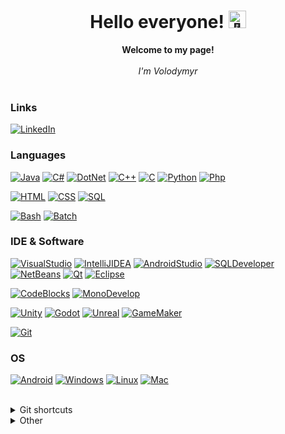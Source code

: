 <h1 align="center">Hello everyone! <img src="" width="28px" alt="👋"></h1>

<p align="center">
    <b>Welcome to my page!</b><br><br>
    <i>I'm Volodymyr<br></i><br>
</p>


### Links
[![LinkedIn](https://img.shields.io/badge/LinkedIn-393646?style=for-the-badge&logo=linkedin)](https://www.linkedin.com/in/volodymyr-tsukanov-4b624a299)

### Languages
[![Java](https://img.shields.io/badge/java-393646?style=for-the-badge&logo=openjdk)](https://github.com/volodymyr-tsukanov)
[![C#](https://img.shields.io/badge/c%23-393646?style=for-the-badge&logo=csharp)](https://github.com/volodymyr-tsukanov)
[![DotNet](https://img.shields.io/badge/dotNet-393646?style=for-the-badge&logo=dotnet)](https://github.com/volodymyr-tsukanov)
[![C++](https://img.shields.io/badge/c++-393646?style=for-the-badge&logo=cplusplus)](https://github.com/volodymyr-tsukanov/virtual-ekosystem)
[![C](https://img.shields.io/badge/c-393646?style=for-the-badge&logo=c)](https://github.com/volodymyr-tsukanov)
[![Python](https://img.shields.io/badge/python-393646?style=for-the-badge&logo=python)](https://github.com/volodymyr-tsukanov)
[![Php](https://img.shields.io/badge/php-393646?style=for-the-badge&logo=php)](https://github.com/volodymyr-tsukanov)

[![HTML](https://img.shields.io/badge/html-393646?style=for-the-badge&logo=html5)](https://github.com/volodymyr-tsukanov)
[![CSS](https://img.shields.io/badge/css-393646?style=for-the-badge&logo=css3)](https://github.com/volodymyr-tsukanov)
[![SQL](https://img.shields.io/badge/SQL-393646?style=for-the-badge&logo=postgresql)](https://github.com/volodymyr-tsukanov/bazy-danych-project-apple)

[![Bash](https://img.shields.io/badge/bash-393646?style=for-the-badge&logo=gnu-bash&logoColor=white)](https://github.com/volodymyr-tsukanov)
[![Batch](https://img.shields.io/badge/batch-393646?style=for-the-badge&logo=gnu-bash&logoColor=white)](https://github.com/volodymyr-tsukanov)


### IDE & Software
[![VisualStudio](https://img.shields.io/badge/Visual%20Studio-393646?style=for-the-badge&logo=visualstudio&logoColor=blue)](https://github.com/volodymyr-tsukanov)
[![IntelliJIDEA](https://img.shields.io/badge/Intellij%20Idea-393646?style=for-the-badge&logo=intellijidea&logoColor=violet)](https://github.com/volodymyr-tsukanov)
[![AndroidStudio](https://img.shields.io/badge/Android%20Studio-393646?style=for-the-badge&logo=androidstudio)](https://github.com/volodymyr-tsukanov)
[![SQLDeveloper](https://img.shields.io/badge/Oracle%20SQL%20Developer-393646?style=for-the-badge&logo=oracle)](https://github.com/volodymyr-tsukanov/bazy-danych-project-apple)
[![NetBeans](https://img.shields.io/badge/NetBeans-393646?style=for-the-badge&logo=apachenetbeanside)](https://github.com/volodymyr-tsukanov)
[![Qt](https://img.shields.io/badge/Qt-393646?style=for-the-badge&logo=qt)](https://github.com/volodymyr-tsukanov/virtual-ekosystem)
[![Eclipse](https://img.shields.io/badge/Eclipse-393646?style=for-the-badge&logo=eclipseide)](https://github.com/volodymyr-tsukanov)

[![CodeBlocks](https://img.shields.io/badge/CodeBlocks-393646?style=for-the-badge&logo=codeblocks)](https://github.com/volodymyr-tsukanov/NList)
[![MonoDevelop](https://img.shields.io/badge/MonoDevelop-393646?style=for-the-badge&logo=monodevelop)](https://github.com/volodymyr-tsukanov)

[![Unity](https://img.shields.io/badge/Unity-393646?style=for-the-badge&logo=unity)](https://github.com/volodymyr-tsukanov)
[![Godot](https://img.shields.io/badge/Godot-393646?style=for-the-badge&logo=godotengine)](https://github.com/volodymyr-tsukanov)
[![Unreal](https://img.shields.io/badge/Unreal-393646?style=for-the-badge&logo=unrealengine)](https://github.com/volodymyr-tsukanov)
[![GameMaker](https://img.shields.io/badge/GameMaker-393646?style=for-the-badge&logo=gamemaker)](https://github.com/volodymyr-tsukanov)

[![Git](https://img.shields.io/badge/Git-393646?style=for-the-badge&logo=git)](https://github.com/volodymyr-tsukanov)


### OS
[![Android](https://img.shields.io/badge/Android-393646?style=for-the-badge&logo=android)](https://github.com/volodymyr-tsukanov)
[![Windows](https://img.shields.io/badge/Windows-393646?style=for-the-badge&logo=Windows)](https://github.com/volodymyr-tsukanov)
[![Linux](https://img.shields.io/badge/Linux-393646?style=for-the-badge&logo=kalilinux)](https://github.com/volodymyr-tsukanov)
[![Mac](https://img.shields.io/badge/Mac-393646?style=for-the-badge&logo=macos)](https://github.com/volodymyr-tsukanov)
</br></br>


<details>
<summary>Git shortcuts</summary>

## Setup
### Protect sensitive data from being stored
```
git config --global credential.helper ""
```

## Aliases
### add & commit
```
git config --global alias.ac '!git add -A && git commit -m'
```
### push to remote
```
git config --global alias.pmc 'push -u morig HEAD'
```
it is possible to use only `git push` after `git pmc`

## Get updates from remote
### Fetch & merge (leaves merge commit)
```
git fetch morig
git merge morig/<branch>
```
### Fetch & pull (on current branch, no merge commit)
```
git fetch morig
git pull
```
### Switch to remote branch (after `git fetch`, if no local branch)
```
git switch --track morig/<branch>
// or
git checkout --track morig/<branch>
```

## Push to remote
```
git add .
git commit -m 'msg'
git push morig <branch>
```

## Branches
### New branch from current branch
```
git branch <new-branch>
// or
git switch -c <new-branch>
// or
git checkout -b <new-branch>
```
### Switch branch
```
git switch <branch>
// or
git checkout <branch>
```
### Switch to previous branch (discard changes made with `git checkout <commit>` and not saved with `git switch -c`)
```
git switch -
```
### Rename (move) branch
```
git branch -m <old-branch> <new-branch>
```
### Delete branch
```
git branch -d <branch-to-delete>
```

## Traveling in time
### Checkout commit by hash from `git log`
```
git checkout <commit-hash>
```

## Stash
### Save
```
git stash save <save-name>
```
### Load
```
git stash list
git apply <index>
```

## Commit history (log)
### See commit history for current branch
```
git log --oneline --graph
```

## Revert
### Revert last n commits
```
git revert HEAD~<n>..HEAD
```
### Revert specified commit (by it`s hash)
```
git revert <commit-hash>
```

## Reset (for local use or force push)
### Delete last commit
```
git reset --hard HEAD^
```
### Delete last n commits
```
git reset --hard HEAD~<n>
```
### Delete specified commit (by it`s hash)
```
git reset --hard <commit-hash>
```
### Choose specific commit to delete from n last commits (opens text editor)
```
git rebase
// or
git rebase -i HEAD~<n>
```
### Force push to apply changes
```
git push morig <branch> --force
```

## Change branch tracking remote to morig
### Shows info about tracking remote (for current branch)
```
git branch -vv
```
### Alternative to `git switch --track` (when branch is alredy exists)
```
git branch --set-upstream-to=morig/<branch>
```

# .gitignore
```
<file>
<folder>/**	# with it content
*.<extention>
*<pattern>*	# all files that contains pattern
```

# README.md template:
# <repo-name>
<programming-language>, <IDE>;<description></br></br>


Shield: [![CC BY-NC 4.0][cc-by-nc-shield]][cc-by-nc]

[cc-by-nc]: http://creativecommons.org/licenses/by-nc/4.0/
[cc-by-nc-shield]: https://img.shields.io/badge/License-CC%20BY--NC%204.0-lightgrey.svg

<a rel="license" href="http://creativecommons.org/licenses/by-nc/4.0/"><img alt="Creative Commons License" style="border-width:0" src="https://i.creativecommons.org/l/by-nc/4.0/88x31.png" /></a><br />This work is licensed under a <a rel="license" href="http://creativecommons.org/licenses/by-nc/4.0/">Creative Commons Attribution-NonCommercial 4.0 International License</a>.
</details>

<details>
<summary>Other</summary>
<h4 align="left">Default stuff<br></h4>
  
- 👋 Hi, I’m @volodymyr-tsukanov
- 👀 I’m interested in ...
- 🌱 I’m currently learning ...
- 💞️ I’m looking to collaborate on ...
- 📫 How to reach me ...
</details>

<!---
volodymyr-tsukanov/volodymyr-tsukanov is a ✨ special ✨ repository because its `README.md` (this file) appears on your GitHub profile.
You can click the Preview link to take a look at your changes.



Templates
<picture>
  <source media="(prefers-color-scheme: dark)" srcset="https://user-images.githubusercontent.com/25423296/163456776-7f95b81a-f1ed-45f7-b7ab-8fa810d529fa.png">
  <source media="(prefers-color-scheme: light)" srcset="https://user-images.githubusercontent.com/25423296/163456779-a8556205-d0a5-45e2-ac17-42d089e3c3f8.png">
  <img alt="Shows an illustrated sun in light mode and a moon with stars in dark mode." src="https://user-images.githubusercontent.com/25423296/163456779-a8556205-d0a5-45e2-ac17-42d089e3c3f8.png">
</picture>


## About me

Hi, I'm Mona. You might recognize me as GitHub's mascot.

| Rank | Languages |
|-----:|-----------|
|     1| Javascript|
|     2| Python    |
|     3| SQL       |
--->
